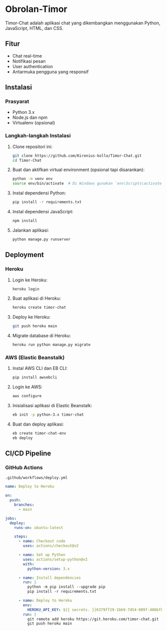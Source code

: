 # Obrolan-Timor

Timor-Chat adalah aplikasi chat yang dikembangkan menggunakan Python, JavaScript, HTML, dan CSS.

## Fitur
- Chat real-time
- Notifikasi pesan
- User authentication
- Antarmuka pengguna yang responsif

## Instalasi

### Prasyarat
- Python 3.x
- Node.js dan npm
- Virtualenv (opsional)

### Langkah-langkah Instalasi
1. Clone repositori ini:
    ```sh
    git clone https://github.com/Kirenius-kollo/Timor-Chat.git
    cd Timor-Chat
    ```

2. Buat dan aktifkan virtual environment (opsional tapi disarankan):
    ```sh
    python -m venv env
    source env/bin/activate  # Di Windows gunakan `env\Scripts\activate`
    ```

3. Instal dependensi Python:
    ```sh
    pip install -r requirements.txt
    ```

4. Instal dependensi JavaScript:
    ```sh
    npm install
    ```

5. Jalankan aplikasi:
    ```sh
    python manage.py runserver
    ```

## Deployment

### Heroku

1. Login ke Heroku:
    ```sh
    heroku login
    ```

2. Buat aplikasi di Heroku:
    ```sh
    heroku create timor-chat
    ```

3. Deploy ke Heroku:
    ```sh
    git push heroku main
    ```

4. Migrate database di Heroku:
    ```sh
    heroku run python manage.py migrate
    ```

### AWS (Elastic Beanstalk)

1. Instal AWS CLI dan EB CLI:
    ```sh
    pip install awsebcli
    ```

2. Login ke AWS:
    ```sh
    aws configure
    ```

3. Inisialisasi aplikasi di Elastic Beanstalk:
    ```sh
    eb init -p python-3.x timor-chat
    ```

4. Buat dan deploy aplikasi:
    ```sh
    eb create timor-chat-env
    eb deploy
    ```

## CI/CD Pipeline

### GitHub Actions

 `.github/workflows/deploy.yml`

```yaml
name: Deploy to Heroku

on:
  push:
    branches:
      - main

jobs:
  deploy:
    runs-on: ubuntu-latest

    steps:
      - name: Checkout code
        uses: actions/checkout@v2

      - name: Set up Python
        uses: actions/setup-python@v2
        with:
          python-version: 3.x

      - name: Install dependencies
        run: |
          python -m pip install --upgrade pip
          pip install -r requirements.txt

      - name: Deploy to Heroku
        env:
          HEROKU_API_KEY: ${{ secrets. }}6379ff29-1bb9-7d54-009f-486bf8d8a209
        run: |
          git remote add heroku https://git.heroku.com/timor-chat.git
          git push heroku main
